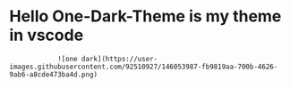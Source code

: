 # Hello One-Dark-Theme is my theme in vscode 

                ![one dark](https://user-images.githubusercontent.com/92510927/146053987-fb9819aa-700b-4626-9ab6-a8cde473ba4d.png)

